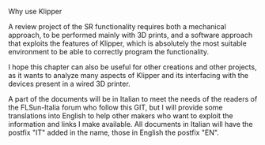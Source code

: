 Why use Klipper

A review project of the SR functionality requires both a mechanical approach, to be performed mainly with 3D prints, and a software approach that exploits the features of Klipper, which is absolutely the most suitable environment to be able to correctly program the functionality.

I hope this chapter can also be useful for other creations and other projects, as it wants to analyze many aspects of Klipper and its interfacing with the devices present in a wired 3D printer.

A part of the documents will be in Italian to meet the needs of the readers of the FLSun-Italia forum who follow this GIT, but I will provide some translations into English to help other makers who want to exploit the information and links I make available.
All documents in Italian will have the postfix "IT" added in the name, those in English the postfix "EN".
